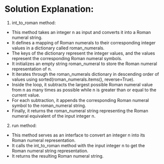 # Solution Explanation: 

1. int_to_roman method:
- This method takes an integer n as input and converts it into a Roman numeral string.
- It defines a mapping of Roman numerals to their corresponding integer values in a dictionary called roman_numerals.
- The keys of the dictionary represent the integer values, and the values represent the corresponding Roman numeral symbols.
- It initializes an empty string roman_numeral to store the Roman numeral representation of n.
- It iterates through the roman_numerals dictionary in descending order of values using sorted(roman_numerals.items(), reverse=True).
- Inside the loop, it subtracts the largest possible Roman numeral value from n as many times as possible while n is greater than or equal to the current value.
- For each subtraction, it appends the corresponding Roman numeral symbol to the roman_numeral string.
- Finally, it returns the roman_numeral string representing the Roman numeral equivalent of the input integer n.

2. run method:
- This method serves as an interface to convert an integer n into its Roman numeral representation.
- It calls the int_to_roman method with the input integer n to get the Roman numeral string representation.
- It returns the resulting Roman numeral string.